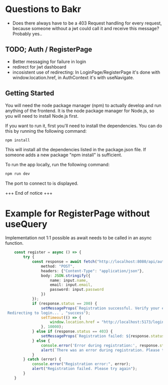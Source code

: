 # Questions to Bakr
- Does there always have to be a 403 Request handling for every request, because someone without a jwt could call it and receive this message? Probably yes..


## TODO; Auth / RegisterPage
- Better messaging for failure in login
- redirect for jwt dashboard
- incosistent use of redirecting: In LoginPage/RegisterPage it's done with window.location.href, in AuthContext it's with useNavigate.

## Getting Started
You will need the node package manager (npm) to actually develop and run anything of the frontend.
It is the node package manager for Node.js, so you will need to install Node.js first.

If you want to run it, first you'll need to install the dependencies. You can do this by running the following command:
```bash
npm install
```
This will install all the dependencies listed in the package.json file.
If someone adds a new package "npm install" is sufficient.

To run the app locally, run the following command:
```bash
npm run dev
```
The port to connect to is displayed. 

+++ End of notice +++


# Example for RegisterPage without useQuery
Implementation not 1:1 possible as await needs to be called in an async function.
```typescript
    const register = async () => {
        try {
            const response = await fetch("http://localhost:8080/api/auth/register", {
                method: "POST",
                headers: {"Content-Type": "application/json"},
                body: JSON.stringify({
                    name: input.name,
                    email: input.email,
                    password: input.password
                })
            });
            if (response.status == 200) {
                setMessageProps(`Registration successful. Verify your email to authenticate and login afterward. 
 Redirecting to login...`, "success");
                setTimeout(() => {
                    window.location.href = "http://localhost:5173/login";
                }, 10000);
            } else if (response.status == 403) {
                setMessageProps(`Registration failed: ${response.status}. Please check your inputs. Maybe the email is already in use.`, "error");
            } else {
                console.error('Error during registration:', response.status);
                alert(`There was an error during registration. Please try again later. Err: ${err}`);
            }
        } catch (error) {
            console.error("Registration error:", error);
            alert("Registration failed. Please try again");
        }
    }
```